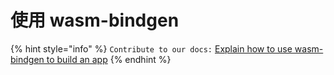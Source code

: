 # 使用 wasm-bindgen

{% hint style="info" %}
`Contribute to our docs:` [Explain how to use wasm-bindgen to build an app](https://github.com/yewstack/docs/issues/34)
{% endhint %}

